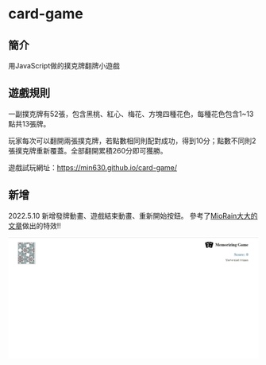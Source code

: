 # card-game

## 簡介

用JavaScript做的撲克牌翻牌小遊戲

## 遊戲規則

一副撲克牌有52張，包含黑桃、紅心、梅花、方塊四種花色，每種花色包含1~13點共13張牌。

玩家每次可以翻開兩張撲克牌，若點數相同則配對成功，得到10分；點數不同則2張撲克牌重新覆蓋。全部翻開累積260分即可獲勝。

遊戲試玩網址：https://min630.github.io/card-game/

## 新增

2022.5.10 新增發牌動畫、遊戲結束動畫、重新開始按鈕。 參考了[MioRain大大的文章](https://medium.com/@ericzero1593/%E6%92%B2%E5%85%8B%E7%89%8C-%E7%99%BC%E7%89%8C%E5%8B%95%E7%95%AB%E8%A3%BD%E4%BD%9C%E7%99%BC%E6%83%B3%E8%88%87%E6%B5%81%E7%A8%8B-2771a51a9559)做出的特效!!


![image](https://github.com/min630/card-game/blob/main/initialize.gif)
